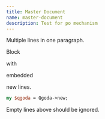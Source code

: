 ```yaml
---
title: Master Document
name: master-document
description: Test for po mechanism
---
```

Multiple lines
in one
paragraph.

<!--QGODA-XGETTEXT-->
Block

with

embedded

new lines.
<!--/QGODA-XGETTEXT-->

<!--QGODA-NO-XGETTEXT-->
```perl
my $qgoda = Qgoda->new;
```
<!--/QGODA-NO-XGETTEXT-->

Empty lines above should be ignored.
